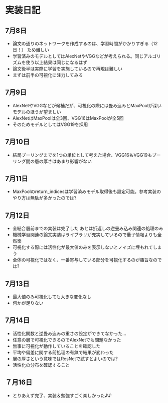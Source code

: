 # 実装日記
## 7月8日
- 論文の通りのネットワークを作成するのは、学習時間がかかりすぎる（12日！）
ため難しい
- 学習済みのモデルとしてはAlexNetやVGGなどが考えられる。同じアルゴリズムを使う以上結果は同じになるはず
- 論文後半は実際に学習を実施しているので再現は難しい
- まずは前半の可視化に注力してみる

## 7月9日
- AlexNetやVGGなどが候補だが、可視化の際には畳み込みとMaxPoolが深いモデルのほうが望ましい
- AlexNetはMaxPoolは全3回、VGG16はMaxPoolが全5回
- そのためモデルとしてはVGG19を採用

## 7月10日
- 結局プーリングまでを1つの単位として考えた場合、VGG16もVGG19もプーリング間の層の厚さはあまり影響がない

## 7月11日
- MaxPoolのreturn_indicesは学習済みモデル取得後も設定可能。参考実装のやり方は無駄が多かったのでは?

## 7月12日
- 全結合層前までの実装は完了した あとは折返しの逆畳み込み関連の処理のみ
- 機械学習関連の論文実装はライブラリが充実しているので量子情報よりも全然楽
- 可視化する際には活性化が最大値のみを表示しないとノイズに埋もれてしまう
- 全体の可視化ではなく、一番寄与している部分を可視化するのが趣旨なのでは?

## 7月13日
- 最大値のみ可視化しても大きな変化なし
- 何かが足りない

## 7月14日
- 活性化関数と逆畳み込みの重さの設定ができてなかった...
- 任意の層で可視化できるのでAlexNetでも問題なかった
- 無事に可視化が動作していることを確認した
- 平均や偏差に関する前処理の有無で結果が変わった
- 層の厚さという意味ではResNetで試すとよいのでは?　
- 活性化の分布を確認すること

## ７月16日
- とりあえず完了、実装＆勉強すごく楽しかった♪♪